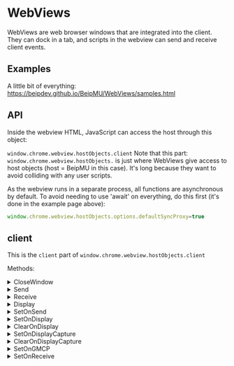 # WebViews

WebViews are web browser windows that are integrated into the client. They can dock in a tab, and scripts in the webview can send and receive client events.

## Examples

A little bit of everything:
https://beipdev.github.io/BeipMU/WebViews/samples.html

## API

Inside the webview HTML, JavaScript can access the host through this object:

`window.chrome.webview.hostObjects.client` Note that this part: `window.chrome.webview.hostObjects.` is just where WebViews give access to host objects (host = BeipMU in this case). It's long because they want to avoid colliding with any user scripts.

As the webview runs in a separate process, all functions are asynchronous by default. To avoid needing to use 'await' on everything, do this first (it's done in the example page above):
```js
window.chrome.webview.hostObjects.options.defaultSyncProxy=true
```

## client

This is the `client` part of `window.chrome.webview.hostObjects.client`

Methods:

<details><summary>CloseWindow</summary>

### `CloseWindow()`
Close the WebView window. Useful if your webview is a popup to choose an item and you want it to close after doing your selection.
</details>


<details><summary>Send</summary>
  
### `Send(string text, bool process_aliases=false)`
Send the given string as text over the connection.

```js
window.chrome.webview.hostObjects.client.send("page friend=\"Booo!");
```

#### Parameters
* `text` The text to send
* `process_aliases` Set to true to have the user's aliases processed when sending the text
</details>

<details><summary>Receive</summary>

### `Receive(string received)`
Act as though the given data string was received from the connection
```js
window.chrome.webview.hostObjects.client.Receive("Muhaha, this didn't really happen.");
```
</details>

<details><summary>Display</summary>

### `Display(string)`
Display the given string
```js
window.chrome.webview.hostObjects.client.Display("Something happened.");
```
</details>

<details><summary>SetOnSend</summary>

### `SetOnSend(function callback)`
Calls the callback when text is sent over the connection.

```js
function MyCallback(text)
{
  window.chrome.webview.hostObjects.client.Display("The user just sent: "+text);
}

window.chrome.webview.hostObjects.client.SetOnSend(MyCallback);
```
</details>


<details><summary>SetOnDisplay</summary>

### `SetOnDisplay(int id, function callback, string regex)`
Watch text lines about to be displayed and call `callback` when `regex` results in a match. Basically a script defined trigger.

```js
function OnDisplay(line, matches)
{
  // line is a text line object
  // matches is an array of the regex matches begin/end pairs. First match is matches(0) to matches(1)
}

window.chrome.webview.hostObjects.client.SetOnDisplay(1, OnDisplay, "^\\d+");
```

<B>Remember</B> to escape \'s in regex parameters, as it's a Javascript string literal.
</details>


<details><summary>ClearOnDisplay</summary>
  
### `ClearOnDisplay(int id)` 

Callback parameters `(line, regex matches)`
</details>

<details><summary>SetOnDisplayCapture</summary>

### `SetOnDisplayCapture(int id, function capture, function capture_changed, string regex_begin, string regex_end);`
Spawn capture hook, where your callbacks will be called for the start of capture, the lines during capture, and when capture ends. This saves you the trouble of scanning every line being displayed.

The 'id' is mainly useful if you set multiple display captures, as a way to tell them apart and to cancel them. If you only have one capture that you never cancel you can set this to something simple like `0`.

```js
function OnCapture(id, line)
{
  // id is the 'id' you passed to SetOnDisplayCapture
  // line is a text line object

  let text=line.string;
  let length=line.length;
}

function OnCaptureChanged(id, line, starting)
{
  // id is the 'id' you passed to SetOnDisplayCapture
  // line is a text line object
  // starting is a bool. 'true' when capture is beginning, 'false' when it is ending
}

window.chrome.webview.hostObjects.client.SetOnDisplayCapture(1, OnCapture, OnCaptureChanged, "^Players online:", "^\\d+ players");
```

<B>Remember</B> to escape \'s in regex parameters, as it's a Javascript string literal.
</details>

<details><summary>ClearOnDisplayCapture</summary>

### `bool ClearOnDisplayCapture(int id)`
Stop watching for the capture hook with the given id.
```js
window.chrome.webview.hostObjects.client.ClearOnDisplayCapture(1);
```

</details>

<details><summary>SetOnGMCP</summary>

### `SetOnGMCP(function callback, string package_prefix)`
Watch for specific GMCP messages.

```js
function OnGMCP(package, json)
{
  let obj=JSON.parse(json);

  // package will be the entire package name, so in our case could be like cool_package.player
  let action=package.substring(package.indexOf('.')+1);
  if(action==="player")
  {
    // Do player stuff
  }
  else if(action==="server")
  {
    // Do server stuff
  }
}

window.chrome.webview.hostObjects.client.SetOnGMCP(OnGMCP, "cool_package");
```
</details>



<details><summary>SetOnReceive</summary>

### `SetOnReceive(function callback)`
Calls the callback when data is received from the connection. Note that this is the raw data for a line of text, no ansi parsing or triggers have been run at this point. Use `SetOnDisplay` if you want a callback for what the user is going to actually see.

```js
function OnReceive(text)
{
  // Do stuff with the raw text
}

window.chrome.webview.hostObjects.client.SetOnReceive(OnReceive);
```
</details>


